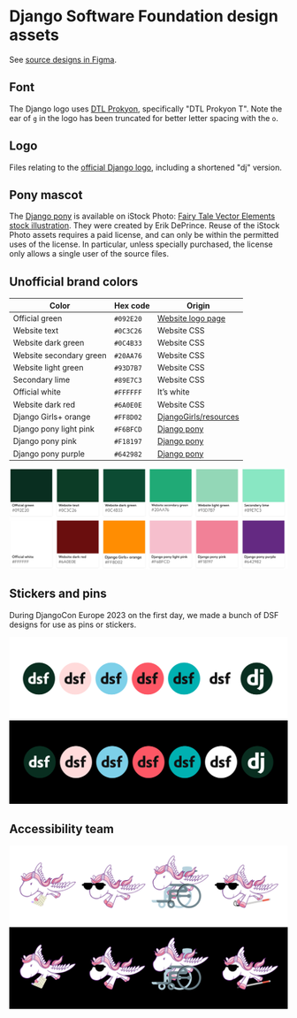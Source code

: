 # Django Software Foundation design assets

See [source designs in Figma](https://www.figma.com/design/RhKoSUiYXSWy4d8a2ZS8Ht/DSF-%26-Django-design-assets).

## Font

The Django logo uses [DTL Prokyon](http://www.dutchtypelibrary.nl/Prokyon_rdrct.html), specifically "DTL Prokyon T". Note the ear of `g` in the logo has been truncated for better letter spacing with the `o`.

## Logo

Files relating to the [official Django logo](https://www.djangoproject.com/community/logos/), including a shortened "dj" version.

## Pony mascot

The [Django pony](https://djangopony.com/) is available on iStock Photo: [Fairy Tale Vector Elements stock illustration](https://www.istockphoto.com/vector/fairy-tale-vector-elements-gm91230581-3355498?st=3eb57c4). They were created by Erik DePrince. Reuse of the iStock Photo assets requires a paid license, and can only be within the permitted uses of the license. In particular, unless specially purchased, the license only allows a single user of the source files.

## Unofficial brand colors

| Color                   | Hex code  | Origin                                                              |
| ----------------------- | --------- | ------------------------------------------------------------------- |
| Official green          | `#092E20` | [Website logo page](https://www.djangoproject.com/community/logos/) |
| Website text            | `#0C3C26` | Website CSS                                                         |
| Website dark green      | `#0C4B33` | Website CSS                                                         |
| Website secondary green | `#20AA76` | Website CSS                                                         |
| Website light green     | `#93D7B7` | Website CSS                                                         |
| Secondary lime          | `#89E7C3` | Website CSS                                                         |
| Official white          | `#FFFFFF` | It’s white                                                          |
| Website dark red        | `#6A0E0E` | Website CSS                                                         |
| Django Girls+ orange    | `#FF8D02` | [DjangoGirls/resources](https://github.com/DjangoGirls/resources)   |
| Django pony light pink  | `#F6BFCD` | [Django pony](https://djangopony.com/)                              |
| Django pony pink        | `#F18197` | [Django pony](https://djangopony.com/)                              |
| Django pony purple      | `#642982` | [Django pony](https://djangopony.com/)                              |

![Unofficial brand colors swatch](./.github/unofficial-brand-colors-swatch.svg)

## Stickers and pins

During DjangoCon Europe 2023 on the first day, we made a bunch of DSF designs for use as pins or stickers.

![Seven sicker variations, repeated over two rows, with white and black background](./dsf-stickers-and-pins/all-pins-preview.png)

## Accessibility team

![Four accessibility-themed Django ponies, repeated twice over white and black background](./accessibility-team/accessibility-team-pony-variations.png)
